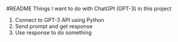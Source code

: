 #README
Things I want to do with ChatGPt (GPT-3) in this project

1. Connect to GPT-3 API using Python 
2. Send prompt and get response 
3. Use response to do something